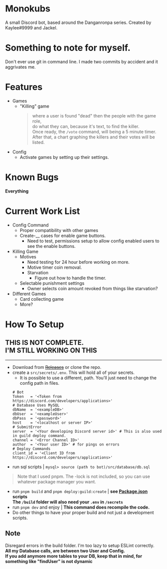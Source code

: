 # Monokubs
A small Discord bot, based around the Danganronpa series.
Created by Kaylee#9999 and Jackel.

# Something to note for myself.
Don't ever use git in command line. I made two commits by accident and it aggrivates me.

# Features
- Games
	- "Killing" game
		> where a user is found "dead" then the people with the game role,  
		> do what they can, because it's text, to find the killer.  
		> Once ready, the `/vote` command, will being a 5 minute timer.  
		> After that, a chart graphing the killers and their votes will be listed.
- Config
	- Activate games by setting up their settings.
# Known Bugs
**Everything**
# Current Work List
- Config Command
	- Proper compatibility with other games
	- Create-__ cases for enable game buttons.
		- Need to test, permissions setup to allow config enabled users to see the enable buttons.
- Killing Game
	- Motives
		- Need testing for 24 hour before working on more.
		- Motive timer coin removal.
		- Starvation
			- Figure out how to handle the timer.
	- Selectable punishment settings
		- Owner selects coin amount revoked from things like starvation?
- Different Games
	- Card collecting game
	- More?
# How To Setup
**THIS IS NOT COMPLETE.**  
I'M STILL WORKING ON THIS
---

---

- Download from ~~[Releases](https://github.com/KayleePhoto/MonoRewrite/releases/)~~ or clone the repo.
- create a `src/secrets/.env`. This will hold all of your secrets.
	- It is possible to use a different, path. You'll just need to change the config path in files.  
	```basic
	# Bot
	Token	= '<Token from https://discord.com/developers/applications>'
	# Database Uses MySQL
	dbName	= '<exampleDB>'
	dbUser	= '<exampleUser>'
	dbPass	= '<password>'
	host	= '<localhost or server IP>'
	# SubmitError
	server	= '<Your developing Discord server id>' # This is also used in guild deploy command.
	channel	= '<Error Channel ID>'
	author	= '<Your user ID>' # for pings on errors
	# Deploy Commands
	client_id = '<Client ID from https://discord.com/developers/applications>'
	```
- run sql scripts | `mysql> source (path to bot)/src/database/db.sql`  
> Note that I used pnpm. The -lock is not included, so you can use whatever package manager you want.
- run `pnpm build` and `pnpm deploy:guild:create` | **see [Package.json](package.json) scripts**  
**The `/build` folder will also need your `.env` in `/secrets`**
- run `pnpm dev` and enjoy | **This command does recompile the code.**
- Do other things to have your proper build and not just a development scripts.

## Note
Disregard errors in the build folder. I'm too lazy to setup ESLint correctly.  
**All my Database calls, are between two User and Config.**  
**If you add anymore more tables to your DB, keep that in mind, for something like "findUser" is not dynamic**

